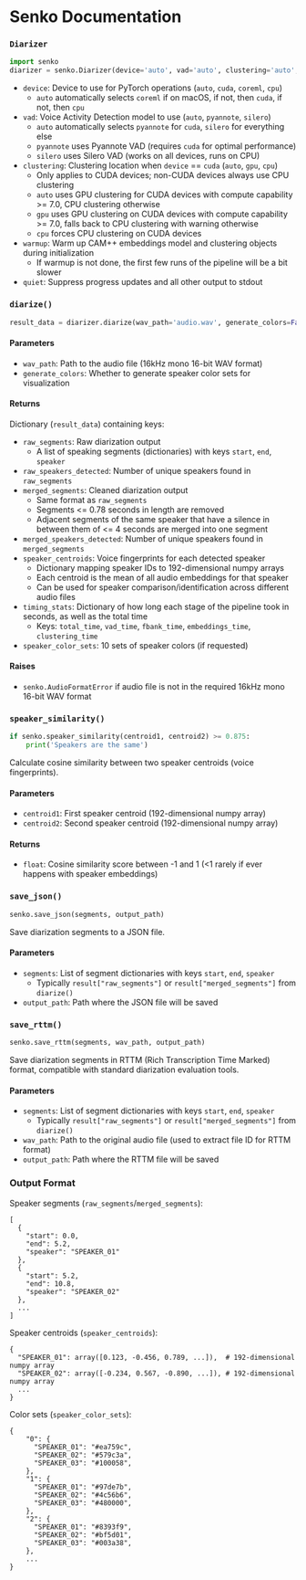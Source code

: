 # Senko Documentation

### `Diarizer`
```python
import senko
diarizer = senko.Diarizer(device='auto', vad='auto', clustering='auto', warmup=True, quiet=True)
```
- `device`: Device to use for PyTorch operations (`auto`, `cuda`, `coreml`, `cpu`)
    - `auto` automatically selects `coreml` if on macOS, if not, then `cuda`, if not, then `cpu`
- `vad`: Voice Activity Detection model to use (`auto`, `pyannote`, `silero`)
    - `auto` automatically selects `pyannote` for `cuda`, `silero` for everything else
    - `pyannote` uses Pyannote VAD (requires `cuda` for optimal performance)
    - `silero` uses Silero VAD (works on all devices, runs on CPU)
- `clustering`: Clustering location when `device` == `cuda` (`auto`, `gpu`, `cpu`)
    - Only applies to CUDA devices; non-CUDA devices always use CPU clustering
    - `auto` uses GPU clustering for CUDA devices with compute capability >= 7.0, CPU clustering otherwise
    - `gpu` uses GPU clustering on CUDA devices with compute capability >= 7.0, falls back to CPU clustering with warning otherwise
    - `cpu` forces CPU clustering on CUDA devices
- `warmup`: Warm up CAM++ embeddings model and clustering objects during initialization
    - If warmup is not done, the first few runs of the pipeline will be a bit slower
- `quiet`: Suppress progress updates and all other output to stdout

### `diarize()`
```python
result_data = diarizer.diarize(wav_path='audio.wav', generate_colors=False)
```
#### Parameters
- `wav_path`: Path to the audio file (16kHz mono 16-bit WAV format)
- `generate_colors`: Whether to generate speaker color sets for visualization

#### Returns
Dictionary (`result_data`) containing keys:
- `raw_segments`: Raw diarization output
    - A list of speaking segments (dictionaries) with keys `start`, `end`, `speaker`
- `raw_speakers_detected`: Number of unique speakers found in `raw_segments`
- `merged_segments`: Cleaned diarization output
    - Same format as `raw_segments`
    - Segments <= 0.78 seconds in length are removed
    - Adjacent segments of the same speaker that have a silence in between them of <= 4 seconds are merged into one segment
- `merged_speakers_detected`: Number of unique speakers found in `merged_segments`
- `speaker_centroids`: Voice fingerprints for each detected speaker
    - Dictionary mapping speaker IDs to 192-dimensional numpy arrays
    - Each centroid is the mean of all audio embeddings for that speaker
    - Can be used for speaker comparison/identification across different audio files
- `timing_stats`: Dictionary of how long each stage of the pipeline took in seconds, as well as the total time
    - Keys: `total_time`, `vad_time`, `fbank_time`, `embeddings_time`, `clustering_time`
- `speaker_color_sets`: 10 sets of speaker colors (if requested)

#### Raises
- `senko.AudioFormatError` if audio file is not in the required 16kHz mono 16-bit WAV format

### `speaker_similarity()`
```python
if senko.speaker_similarity(centroid1, centroid2) >= 0.875:
    print('Speakers are the same')
```
Calculate cosine similarity between two speaker centroids (voice fingerprints).
#### Parameters
- `centroid1`: First speaker centroid (192-dimensional numpy array)
- `centroid2`: Second speaker centroid (192-dimensional numpy array)

#### Returns
- `float`: Cosine similarity score between -1 and 1 (<1 rarely if ever happens with speaker embeddings)

### `save_json()`
```python
senko.save_json(segments, output_path)
```
Save diarization segments to a JSON file.
#### Parameters
- `segments`: List of segment dictionaries with keys `start`, `end`, `speaker`
  - Typically `result["raw_segments"]` or `result["merged_segments"]` from `diarize()`
- `output_path`: Path where the JSON file will be saved

### `save_rttm()`
```python
senko.save_rttm(segments, wav_path, output_path)
```
Save diarization segments in RTTM (Rich Transcription Time Marked) format, compatible with standard diarization evaluation tools.
#### Parameters
- `segments`: List of segment dictionaries with keys `start`, `end`, `speaker`
  - Typically `result["raw_segments"]` or `result["merged_segments"]` from `diarize()`
- `wav_path`: Path to the original audio file (used to extract file ID for RTTM format)
- `output_path`: Path where the RTTM file will be saved

### Output Format
Speaker segments (`raw_segments`/`merged_segments`):
```
[
  {
    "start": 0.0,
    "end": 5.2,
    "speaker": "SPEAKER_01"
  },
  {
    "start": 5.2,
    "end": 10.8,
    "speaker": "SPEAKER_02"
  },
  ...
]
```
Speaker centroids (`speaker_centroids`):
```
{
  "SPEAKER_01": array([0.123, -0.456, 0.789, ...]),  # 192-dimensional numpy array
  "SPEAKER_02": array([-0.234, 0.567, -0.890, ...]), # 192-dimensional numpy array
  ...
}
```
Color sets (`speaker_color_sets`):
```
{
    "0": {
      "SPEAKER_01": "#ea759c",
      "SPEAKER_02": "#579c3a",
      "SPEAKER_03": "#100058",
    },
    "1": {
      "SPEAKER_01": "#97de7b",
      "SPEAKER_02": "#4c56b6",
      "SPEAKER_03": "#480000",
    },
    "2": {
      "SPEAKER_01": "#8393f9",
      "SPEAKER_02": "#bf5d01",
      "SPEAKER_03": "#003a38",
    },
    ...
}
```
